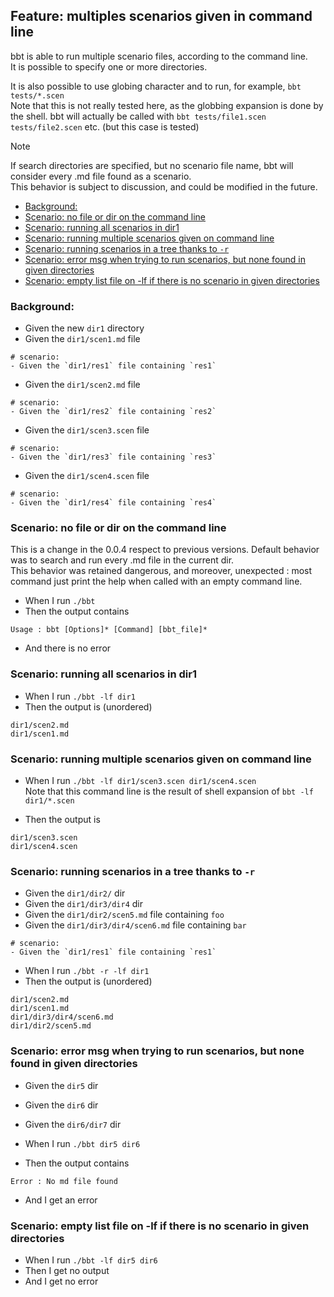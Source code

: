 <!-- omit from toc -->
## Feature: multiples scenarios given in command line

bbt is able to run multiple scenario files, according to the command line.    
It is possible to specify one or more directories.  

It is also possible to use globing character and to run, for example, `bbt tests/*.scen`  
Note that this is not really tested here, as the globbing expansion is done by the shell. bbt will actually be called with `bbt tests/file1.scen tests/file2.scen` etc. (but this case is tested)

> [!NOTE]
> If search directories are specified, but no scenario file name, bbt will consider every .md file found as a scenario.  
> This behavior is subject to discussion, and could be modified in the future.  

- [Background:](#background)
- [Scenario: no file or dir on the command line](#scenario-no-file-or-dir-on-the-command-line)
- [Scenario: running all scenarios in dir1](#scenario-running-all-scenarios-in-dir1)
- [Scenario: running multiple scenarios given on command line](#scenario-running-multiple-scenarios-given-on-command-line)
- [Scenario: running scenarios in a tree thanks to `-r`](#scenario-running-scenarios-in-a-tree-thanks-to--r)
- [Scenario: error msg when trying to run scenarios, but none found in given directories](#scenario-error-msg-when-trying-to-run-scenarios-but-none-found-in-given-directories)
- [Scenario: empty list file on -lf if there is no scenario in given directories](#scenario-empty-list-file-on--lf-if-there-is-no-scenario-in-given-directories)

### Background:
- Given the new `dir1` directory
- Given the `dir1/scen1.md` file
```
# scenario:
- Given the `dir1/res1` file containing `res1`
``` 

- Given the `dir1/scen2.md` file
```
# scenario:
- Given the `dir1/res2` file containing `res2`
``` 

- Given the `dir1/scen3.scen` file
```
# scenario:
- Given the `dir1/res3` file containing `res3`
``` 

- Given the `dir1/scen4.scen` file
```
# scenario:
- Given the `dir1/res4` file containing `res4`
``` 

### Scenario: no file or dir on the command line

This is a change in the 0.0.4 respect to previous versions.
Default behavior was to search and run every .md file in the current dir.  
This behavior was retained dangerous, and moreover, unexpected : most command just print the help when called with an empty command line.

- When I run `./bbt`
- Then the output contains
```
Usage : bbt [Options]* [Command] [bbt_file]*
````
- And there is no error


### Scenario: running all scenarios in dir1
- When I run `./bbt -lf dir1`
- Then the output is (unordered)
```
dir1/scen2.md
dir1/scen1.md
```

### Scenario: running multiple scenarios given on command line

- When I run `./bbt -lf dir1/scen3.scen dir1/scen4.scen`  
Note that this command line is the result of shell expansion of 
`bbt -lf dir1/*.scen`

- Then the output is
```
dir1/scen3.scen
dir1/scen4.scen
```

### Scenario: running scenarios in a tree thanks to `-r`

- Given the `dir1/dir2/` dir
- Given the `dir1/dir3/dir4` dir
- Given the `dir1/dir2/scen5.md` file containing `foo`
- Given the `dir1/dir3/dir4/scen6.md` file containing `bar`
```
# scenario:
- Given the `dir1/res1` file containing `res1`
``` 
- When I run `./bbt -r -lf dir1`
- Then the output is (unordered)
```
dir1/scen2.md
dir1/scen1.md
dir1/dir3/dir4/scen6.md
dir1/dir2/scen5.md
```

### Scenario: error msg when trying to run scenarios, but none found in given directories

- Given the `dir5` dir
- Given the `dir6` dir
- Given the `dir6/dir7` dir

- When I run `./bbt dir5 dir6`
- Then the output contains
```
Error : No md file found
```
- And I get an error

### Scenario: empty list file on -lf if there is no scenario in given directories

- When I run `./bbt -lf dir5 dir6`
- Then I get no output
- And I get no error
